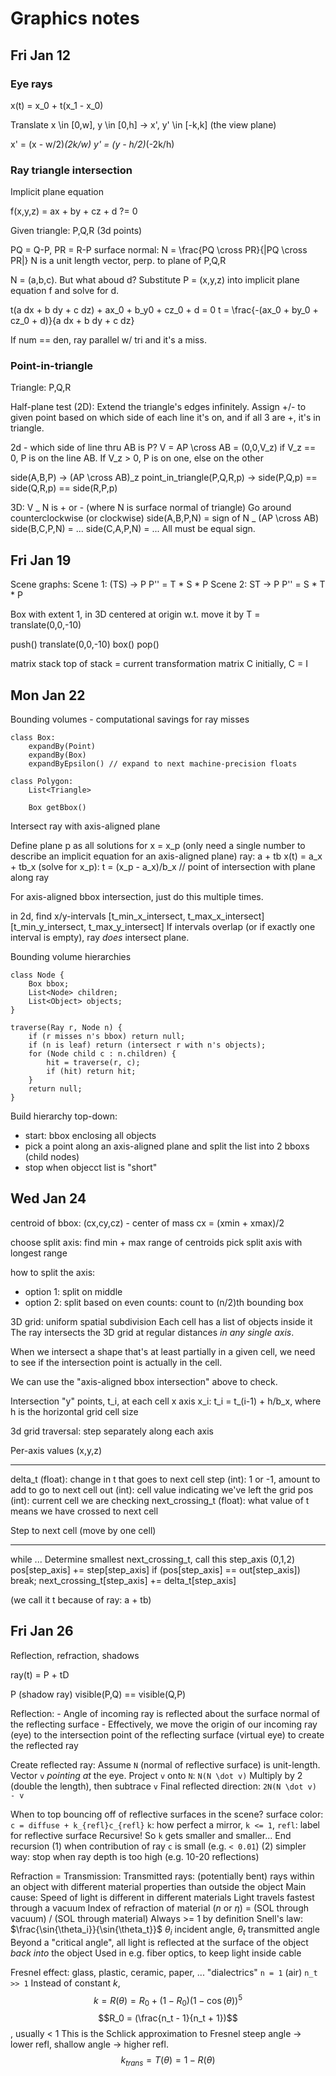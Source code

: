 # Graphics notes

## Fri Jan 12

### Eye rays

x(t) = x_0 + t(x_1 - x_0)

Translate x \in [0,w], y \in [0,h] -> x', y' \in [-k,k] (the view plane)

x' = (x - w/2)*(2k/w)
y' = (y - h/2)*(-2k/h)

### Ray triangle intersection

Implicit plane equation

f(x,y,z) = ax + by + cz + d ?= 0

Given triangle: P,Q,R (3d points)

PQ = Q-P, PR = R-P
surface normal:
N = \frac{PQ \cross PR}{\|PQ \cross PR\|}
N is a unit length vector, perp. to plane of P,Q,R

N = (a,b,c). But what aboud d?
Substitute P = (x,y,z) into implicit plane equation f and solve for d.

t(a dx + b dy + c dz) + ax_0 + b_y0 + cz_0 + d = 0
t = \frac{-(ax_0 + by_0 + cz_0 + d)}{a dx + b dy + c dz}

If num == den, ray parallel w/ tri and it's a miss.

### Point-in-triangle

Triangle: P,Q,R

Half-plane test (2D):
Extend the triangle's edges infinitely.
Assign +/- to given point based on which side of each line it's on, and if all 3 are +, it's in triangle.

2d - which side of line thru AB is P?
V = AP \cross AB = (0,0,V_z)
if V_z == 0, P is on the line AB. If V_z > 0, P is on one, else on the other

side(A,B,P) -> (AP \cross AB)\_z
point_in_triangle(P,Q,R,p) -> side(P,Q,p) == side(Q,R,p) == side(R,P,p)

3D:
V _ N is + or - (where N is surface normal of triangle)
Go around counterclockwise (or clockwise)
side(A,B,P,N) = sign of N _ (AP \cross AB)
side(B,C,P,N) = ...
side(C,A,P,N) = ...
All must be equal sign.

## Fri Jan 19

Scene graphs:
    Scene 1: (TS) -> P
    P'' = T * S * P
    Scene 2: ST -> P
    P'' = S * T * P

Box with extent 1, in 3D centered at origin
w.t. move it by T = translate(0,0,-10)

push()
translate(0,0,-10)
box()
pop()

matrix stack
top of stack = current transformation matrix C
initially, C = I

## Mon Jan 22

Bounding volumes - computational savings for ray misses
```
class Box:
    expandBy(Point)
    expandBy(Box)
    expandByEpsilon() // expand to next machine-precision floats

class Polygon:
    List<Triangle>

    Box getBbox()
```

Intersect ray with axis-aligned plane

Define plane p as all solutions for x = x_p (only need a single number to describe an implicit equation for an axis-aligned plane)
ray: a + tb
x(t) = a_x + tb_x
(solve for x_p):
t = (x_p - a_x)/b_x // point of intersection with plane along ray

For axis-aligned bbox intersection, just do this multiple times.

in 2d, find x/y-intervals
[t_min_x_intersect, t_max_x_intersect]
[t_min_y_intersect, t_max_y_intersect]
If intervals overlap (or if exactly one interval is empty), ray _does_ intersect plane.

Bounding volume hierarchies
```
class Node {
    Box bbox;
    List<Node> children;
    List<Object> objects;
}

traverse(Ray r, Node n) {
    if (r misses n's bbox) return null;
    if (n is leaf) return (intersect r with n's objects);
    for (Node child c : n.children) {
        hit = traverse(r, c);
        if (hit) return hit;
    }
    return null;
}
```

Build hierarchy top-down:
- start: bbox enclosing all objects
- pick a point along an axis-aligned plane and split the list into 2 bboxs (child nodes)
- stop when objecct list is "short"

## Wed Jan 24

centroid of bbox: (cx,cy,cz) - center of mass
cx = (xmin + xmax)/2

choose split axis:
find min + max range of centroids
pick split axis with longest range

how to split the axis:
- option 1: split on middle
- option 2: split based on even counts:
    count to (n/2)th bounding box

3D grid: uniform spatial subdivision
Each cell has a list of objects inside it
The ray intersects the 3D grid at regular distances _in any single axis_.

When we intersect a shape that's at least partially in a given cell, we need to see if the intersection point is actually in the cell.

We can use the "axis-aligned bbox intersection" above to check.

Intersection "y" points, t_i, at each cell x axis x_i:
t_i = t_(i-1) + h/b_x,
where h is the horizontal grid cell size

3d grid traversal:
step separately along each axis

Per-axis values (x,y,z)
___
delta_t (float): change in t that goes to next cell
step (int): 1 or -1, amount to add to go to next cell
out (int): cell value indicating we've left the grid
pos (int): current cell we are checking
next_crossing_t (float): what value of t means we have crossed to next cell

Step to next cell (move by one cell)
___
while ...
    Determine smallest next_crossing_t, call this step_axis (0,1,2)
    pos[step_axis] += step[step_axis]
    if (pos[step_axis] == out[step_axis]) break;
    next_crossing_t[step_axis] += delta_t[step_axis]

(we call it t because of ray: a + tb)

## Fri Jan 26

Reflection, refraction, shadows

ray(t) = P + tD

P (shadow ray)
visible(P,Q) == visible(Q,P)

Reflection:
    - Angle of incoming ray is reflected about the surface normal of the reflecting surface
    - Effectively, we move the origin of our incoming ray (eye) to the intersection point of the reflecting surface (virtual eye) to create the reflected ray

Create reflected ray:
    Assume `N` (normal of reflective surface) is unit-length.
    Vector `v` _pointing at_ the eye.
    Project `v` onto `N`: `N(N \dot v)`
    Multiply by 2 (double the length), then subtrace `v`
    Final reflected direction: `2N(N \dot v) - v`

When to top bouncing off of reflective surfaces in the scene?
    surface color: `c = diffuse + k_{refl}c_{refl}`
    `k`: how perfect a mirror, `k <= 1`,
    `refl`: label for reflective surface
    Recursive! So `k` gets smaller and smaller...
    End recursion
        (1) when contribution of ray `c` is small (e.g. `< 0.01`)
        (2) simpler way: stop when ray depth is too high (e.g. 10-20 reflections)

Refraction = Transmission:
Transmitted rays: (potentially bent) rays within an object with different material properties than outside the object
    Main cause: Speed of light is different in different materials
    Light travels fastest through a vacuum
    Index of refraction of material ($n$ or $\eta$) = (SOL through vacuum) / (SOL through material)
        Always >= 1 by definition
    Snell's law: $\frac{\sin{\theta_i}}{\sin{\theta_t}}$
    $\theta_i$ incident angle, $\theta_t$ transmitted angle
    Beyond a "critical angle", all light is reflected at the surface of the object _back into_ the object
    Used in e.g. fiber optics, to keep light inside cable

Fresnel effect:
    glass, plastic, ceramic, paper, ... "dialectrics"
    `n = 1` (air)
    `n_t >> 1`
    Instead of constant $k$,
    $$k = R(\theta) = R_0 + (1-R_0)(1-\cos(\theta))^5$$
    $$R_0 = (\frac{n_t - 1}{n_t + 1})$$, usually < 1
    This is the Schlick approximation to Fresnel
    steep angle -> lower refl, shallow angle -> higher refl.
    $$k_{trans} = T(\theta) = 1 - R(\theta)$$
